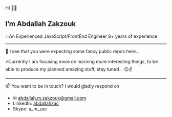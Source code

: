 Hi 👋🏻‍
## I’m Abdallah Zakzouk
✨An Experienced JavaScript/FrontEnd Engineer 8+ years of experience 

---

👀 I see that you were expecting some fancy public repos here...

⚡Currently I am focusing more on learning more interesting things, to be able to produce my planned amazing stuff, stay tuned .. 😉✌

---

📫 You want to be in touch? I would gladly respond on 
- ✉ abdallah.m.zakzouk@gmail.com
- LinkedIn: [abdallahzac](https://www.linkedin.com/in/)
- Skype: a_m_zac
